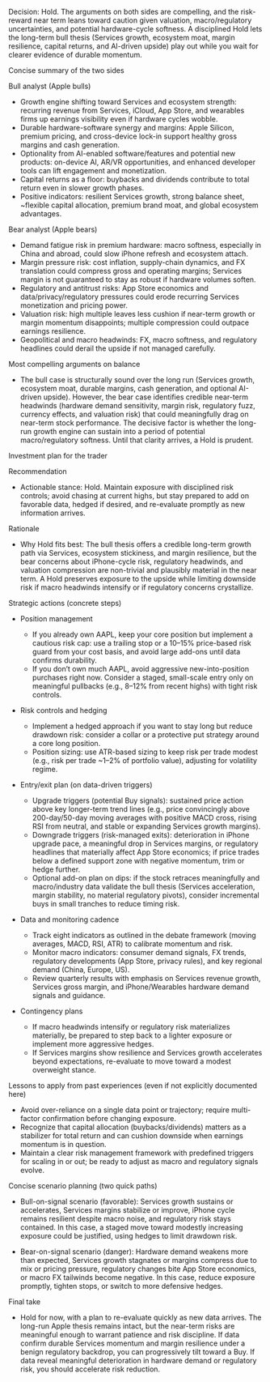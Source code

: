 Decision: Hold. The arguments on both sides are compelling, and the risk-reward near term leans toward caution given valuation, macro/regulatory uncertainties, and potential hardware-cycle softness. A disciplined Hold lets the long-term bull thesis (Services growth, ecosystem moat, margin resilience, capital returns, and AI-driven upside) play out while you wait for clearer evidence of durable momentum.

Concise summary of the two sides

Bull analyst (Apple bulls)
- Growth engine shifting toward Services and ecosystem strength: recurring revenue from Services, iCloud, App Store, and wearables firms up earnings visibility even if hardware cycles wobble.
- Durable hardware-software synergy and margins: Apple Silicon, premium pricing, and cross-device lock-in support healthy gross margins and cash generation.
- Optionality from AI-enabled software/features and potential new products: on-device AI, AR/VR opportunities, and enhanced developer tools can lift engagement and monetization.
- Capital returns as a floor: buybacks and dividends contribute to total return even in slower growth phases.
- Positive indicators: resilient Services growth, strong balance sheet, ~flexible capital allocation, premium brand moat, and global ecosystem advantages.

Bear analyst (Apple bears)
- Demand fatigue risk in premium hardware: macro softness, especially in China and abroad, could slow iPhone refresh and ecosystem attach.
- Margin pressure risk: cost inflation, supply-chain dynamics, and FX translation could compress gross and operating margins; Services margin is not guaranteed to stay as robust if hardware volumes soften.
- Regulatory and antitrust risks: App Store economics and data/privacy/regulatory pressures could erode recurring Services monetization and pricing power.
- Valuation risk: high multiple leaves less cushion if near-term growth or margin momentum disappoints; multiple compression could outpace earnings resilience.
- Geopolitical and macro headwinds: FX, macro softness, and regulatory headlines could derail the upside if not managed carefully.

Most compelling arguments on balance
- The bull case is structurally sound over the long run (Services growth, ecosystem moat, durable margins, cash generation, and optional AI-driven upside). However, the bear case identifies credible near-term headwinds (hardware demand sensitivity, margin risk, regulatory fuzz, currency effects, and valuation risk) that could meaningfully drag on near-term stock performance. The decisive factor is whether the long-run growth engine can sustain into a period of potential macro/regulatory softness. Until that clarity arrives, a Hold is prudent.

Investment plan for the trader

Recommendation
- Actionable stance: Hold. Maintain exposure with disciplined risk controls; avoid chasing at current highs, but stay prepared to add on favorable data, hedged if desired, and re-evaluate promptly as new information arrives.

Rationale
- Why Hold fits best: The bull thesis offers a credible long-term growth path via Services, ecosystem stickiness, and margin resilience, but the bear concerns about iPhone-cycle risk, regulatory headwinds, and valuation compression are non-trivial and plausibly material in the near term. A Hold preserves exposure to the upside while limiting downside risk if macro headwinds intensify or if regulatory concerns crystallize.

Strategic actions (concrete steps)
- Position management
  - If you already own AAPL, keep your core position but implement a cautious risk cap: use a trailing stop or a 10–15% price-based risk guard from your cost basis, and avoid large add-ons until data confirms durability.
  - If you don’t own much AAPL, avoid aggressive new-into-position purchases right now. Consider a staged, small-scale entry only on meaningful pullbacks (e.g., 8–12% from recent highs) with tight risk controls.

- Risk controls and hedging
  - Implement a hedged approach if you want to stay long but reduce drawdown risk: consider a collar or a protective put strategy around a core long position.
  - Position sizing: use ATR-based sizing to keep risk per trade modest (e.g., risk per trade ~1–2% of portfolio value), adjusting for volatility regime.

- Entry/exit plan (on data-driven triggers)
  - Upgrade triggers (potential Buy signals): sustained price action above key longer-term trend lines (e.g., price convincingly above 200-day/50-day moving averages with positive MACD cross, rising RSI from neutral, and stable or expanding Services growth margins).
  - Downgrade triggers (risk-managed exits): deterioration in iPhone upgrade pace, a meaningful drop in Services margins, or regulatory headlines that materially affect App Store economics; if price trades below a defined support zone with negative momentum, trim or hedge further.
  - Optional add-on plan on dips: if the stock retraces meaningfully and macro/industry data validate the bull thesis (Services acceleration, margin stability, no material regulatory pivots), consider incremental buys in small tranches to reduce timing risk.

- Data and monitoring cadence
  - Track eight indicators as outlined in the debate framework (moving averages, MACD, RSI, ATR) to calibrate momentum and risk.
  - Monitor macro indicators: consumer demand signals, FX trends, regulatory developments (App Store, privacy rules), and key regional demand (China, Europe, US).
  - Review quarterly results with emphasis on Services revenue growth, Services gross margin, and iPhone/Wearables hardware demand signals and guidance.

- Contingency plans
  - If macro headwinds intensify or regulatory risk materializes materially, be prepared to step back to a lighter exposure or implement more aggressive hedges.
  - If Services margins show resilience and Services growth accelerates beyond expectations, re-evaluate to move toward a modest overweight stance.

Lessons to apply from past experiences (even if not explicitly documented here)
- Avoid over-reliance on a single data point or trajectory; require multi-factor confirmation before changing exposure.
- Recognize that capital allocation (buybacks/dividends) matters as a stabilizer for total return and can cushion downside when earnings momentum is in question.
- Maintain a clear risk management framework with predefined triggers for scaling in or out; be ready to adjust as macro and regulatory signals evolve.

Concise scenario planning (two quick paths)

- Bull-on-signal scenario (favorable): Services growth sustains or accelerates, Services margins stabilize or improve, iPhone cycle remains resilient despite macro noise, and regulatory risk stays contained. In this case, a staged move toward modestly increasing exposure could be justified, using hedges to limit drawdown risk.

- Bear-on-signal scenario (danger): Hardware demand weakens more than expected, Services growth stagnates or margins compress due to mix or pricing pressure, regulatory changes bite App Store economics, or macro FX tailwinds become negative. In this case, reduce exposure promptly, tighten stops, or switch to more defensive hedges.

Final take
- Hold for now, with a plan to re-evaluate quickly as new data arrives. The long-run Apple thesis remains intact, but the near-term risks are meaningful enough to warrant patience and risk discipline. If data confirm durable Services momentum and margin resilience under a benign regulatory backdrop, you can progressively tilt toward a Buy. If data reveal meaningful deterioration in hardware demand or regulatory risk, you should accelerate risk reduction.